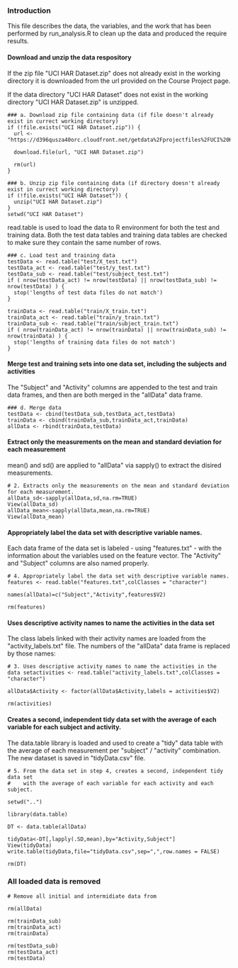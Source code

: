 ### Introduction

This file describes the data, the variables, and the work that has been performed by run_analysis.R to clean up the data and produced the require results.

#### Download and unzip the data respository

If the zip file "UCI HAR Dataset.zip" does not already exist in the working directory it is downloaded from the url provided on the Course Project page.

If the data directory "UCI HAR Dataset" does not exist in the working directory "UCI HAR Dataset.zip" is unzipped.

```
### a. Download zip file containing data (if file doesn't already exist in currect working directory)
if (!file.exists("UCI HAR Dataset.zip")) {
  url <- "https://d396qusza40orc.cloudfront.net/getdata%2Fprojectfiles%2FUCI%20HAR%20Dataset.zip"

  download.file(url, "UCI HAR Dataset.zip")
  
  rm(url)
} 

### b. Unzip zip file containing data (if directory doesn't already exist in currect working directory)
if (!file.exists("UCI HAR Dataset")) {
  unzip("UCI HAR Dataset.zip")  
} 
setwd("UCI HAR Dataset")
```

read.table is used to load the data to R environment for both the test and training data.  Both the test data tables and training data tables are checked to make sure they contain the same number of rows.

```
### c. Load test and training data
testData <- read.table("test/X_test.txt")
testData_act <- read.table("test/y_test.txt")
testData_sub <- read.table("test/subject_test.txt")
if ( nrow(testData_act) != nrow(testData) || nrow(testData_sub) != nrow(testData) ) {
  stop('lengths of test data files do not match')
}

trainData <- read.table("train/X_train.txt")
trainData_act <- read.table("train/y_train.txt")
trainData_sub <- read.table("train/subject_train.txt")
if ( nrow(trainData_act) != nrow(trainData) || nrow(trainData_sub) != nrow(trainData) ) {
  stop('lengths of training data files do not match')
}
```

#### Merge test and training sets into one data set, including the subjects and activities

The "Subject" and  "Activity" columns are appended to the test and train data frames, and then are both merged in the "allData" data frame.

```
### d. Merge data
testData <- cbind(testData_sub,testData_act,testData)
trainData <- cbind(trainData_sub,trainData_act,trainData)
allData <- rbind(trainData,testData)
```

#### Extract only the measurements on the mean and standard deviation for each measurement

mean() and sd() are applied to "allData" via sapply() to extract the disired measurements.

```
# 2. Extracts only the measurements on the mean and standard deviation for each measurement.
allData_sd<-sapply(allData,sd,na.rm=TRUE)
View(allData_sd)
allData_mean<-sapply(allData,mean,na.rm=TRUE)
View(allData_mean)
```

#### Appropriately label the data set with descriptive variable names. 

Each data frame of the data set is labeled - using "features.txt" - with the information about the variables used on the feature vector. The "Activity" and "Subject" columns are also named properly.

```
# 4. Appropriately label the data set with descriptive variable names. 
features <- read.table("features.txt",colClasses = "character")

names(allData)=c("Subject","Activity",features$V2)

rm(features)
```

#### Uses descriptive activity names to name the activities in the data set

The class labels linked with their activity names are loaded from the "activity_labels.txt" file. The numbers of the 
"allData" data frame is replaced by those names:

```
# 3. Uses descriptive activity names to name the activities in the data setactivities <- read.table("activity_labels.txt",colClasses = "character")

allData$Activity <- factor(allData$Activity,labels = activities$V2)

rm(activities)
```

#### Creates a second, independent tidy data set with the average of each variable for each subject and activity.

The data.table library is loaded and used to create a "tidy" data table with the average of each measurement per "subject" / "activity" combination. The new dataset is saved in "tidyData.csv" file.

```
# 5. From the data set in step 4, creates a second, independent tidy data set 
#    with the average of each variable for each activity and each subject.

setwd("..")

library(data.table)

DT <- data.table(allData)

tidyData<-DT[,lapply(.SD,mean),by="Activity,Subject"]
View(tidyData)
write.table(tidyData,file="tidyData.csv",sep=",",row.names = FALSE)

rm(DT)
```

### All loaded data is removed

```
# Remove all initial and intermidiate data from

rm(allData)

rm(trainData_sub)
rm(trainData_act)
rm(trainData)

rm(testData_sub)
rm(testData_act)
rm(testData)
```
